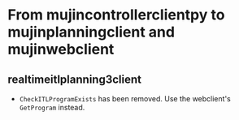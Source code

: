 # From mujincontrollerclientpy to mujinplanningclient and mujinwebclient

## realtimeitlplanning3client

- `CheckITLProgramExists` has been removed. Use the webclient's `GetProgram` instead.